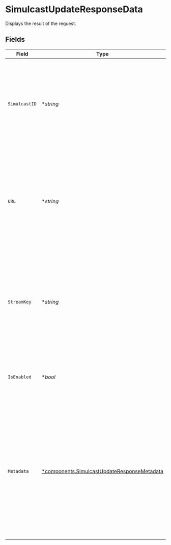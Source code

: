 # SimulcastUpdateResponseData

Displays the result of the request.


## Fields

| Field                                                                                                                                                                                                    | Type                                                                                                                                                                                                     | Required                                                                                                                                                                                                 | Description                                                                                                                                                                                              | Example                                                                                                                                                                                                  |
| -------------------------------------------------------------------------------------------------------------------------------------------------------------------------------------------------------- | -------------------------------------------------------------------------------------------------------------------------------------------------------------------------------------------------------- | -------------------------------------------------------------------------------------------------------------------------------------------------------------------------------------------------------- | -------------------------------------------------------------------------------------------------------------------------------------------------------------------------------------------------------- | -------------------------------------------------------------------------------------------------------------------------------------------------------------------------------------------------------- |
| `SimulcastID`                                                                                                                                                                                            | **string*                                                                                                                                                                                                | :heavy_minus_sign:                                                                                                                                                                                       | When you create the new simulcast, FastPix assign a universal unique identifier which can contain a maximum of 255 characters.                                                                           | 8717422d89288ad5958d4a86e9afe2a2                                                                                                                                                                         |
| `URL`                                                                                                                                                                                                    | **string*                                                                                                                                                                                                | :heavy_minus_sign:                                                                                                                                                                                       | The RTMP hostname, combined with the application name, is crucial for connecting to third-party live streaming services and transmitting the live stream.                                                | rtmp://hyd01.contribute.live-video.net/app/                                                                                                                                                              |
| `StreamKey`                                                                                                                                                                                              | **string*                                                                                                                                                                                                | :heavy_minus_sign:                                                                                                                                                                                       | A unique stream key is generated for streaming, allowing the user to start streaming on any third-party platform using this key.                                                                         | 9310547d1df9c219d851d91d5b768b36k61a264dcc447b63da6fb79ef925cd76d                                                                                                                                        |
| `IsEnabled`                                                                                                                                                                                              | **bool*                                                                                                                                                                                                  | :heavy_minus_sign:                                                                                                                                                                                       | When the value is set to false, the simulcast will be disabled for the given stream                                                                                                                      | false                                                                                                                                                                                                    |
| `Metadata`                                                                                                                                                                                               | [*components.SimulcastUpdateResponseMetadata](../../models/components/simulcastupdateresponsemetadata.md)                                                                                                | :heavy_minus_sign:                                                                                                                                                                                       | Arbitrary user-supplied metadata that will be included in the simulcast details. Can be used to store your own ID for a video along with the simulcast. Max:255 characters, Upto 10 entries are allowed. |                                                                                                                                                                                                          |